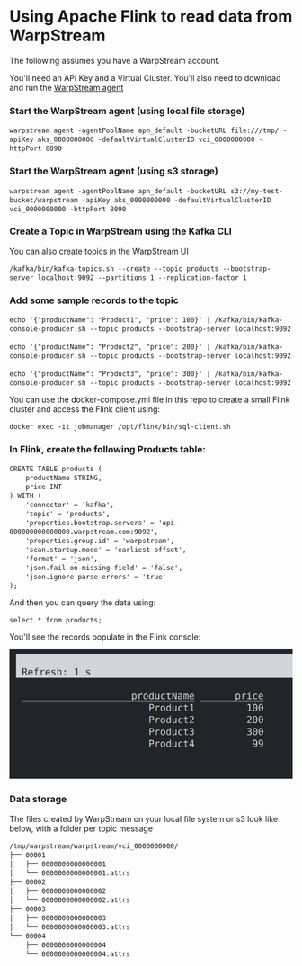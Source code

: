 # Using Apache Flink to read data from WarpStream

The following assumes you have a WarpStream account.

You'll need an API Key and a Virtual Cluster. You'll also need to download and run the [WarpStream agent](https://docs.warpstream.com/warpstream/install-the-warpstream-agent)



### Start the WarpStream agent (using local file storage)

```
warpstream agent -agentPoolName apn_default -bucketURL file:///tmp/ -apiKey aks_0000000000 -defaultVirtualClusterID vci_0000000000 -httpPort 8090
```

### Start the WarpStream agent (using s3 storage)

```
warpstream agent -agentPoolName apn_default -bucketURL s3://my-test-bucket/warpstream -apiKey aks_0000000000 -defaultVirtualClusterID vci_0000000000 -httpPort 8090
```

### Create a Topic in WarpStream using the Kafka CLI

You can also create topics in the WarpStream UI

```
/kafka/bin/kafka-topics.sh --create --topic products --bootstrap-server localhost:9092 --partitions 1 --replication-factor 1
```

### Add some sample records to the topic

```
echo '{"productName": "Product1", "price": 100}' | /kafka/bin/kafka-console-producer.sh --topic products --bootstrap-server localhost:9092

echo '{"productName": "Product2", "price": 200}' | /kafka/bin/kafka-console-producer.sh --topic products --bootstrap-server localhost:9092

echo '{"productName": "Product3", "price": 300}' | /kafka/bin/kafka-console-producer.sh --topic products --bootstrap-server localhost:9092
```


You can use the docker-compose.yml file in this repo to create a small Flink cluster and access the Flink client using:

```
docker exec -it jobmanager /opt/flink/bin/sql-client.sh
```

### In Flink, create the following Products table:


```
CREATE TABLE products (
    productName STRING,
    price INT
) WITH (
    'connector' = 'kafka',
    'topic' = 'products',
    'properties.bootstrap.servers' = 'api-000000000000000.warpstream.com:9092',
    'properties.group.id' = 'warpstream',
    'scan.startup.mode' = 'earliest-offset',
    'format' = 'json',
    'json.fail-on-missing-field' = 'false',
    'json.ignore-parse-errors' = 'true'
);
```

And then you can query the data using:

```
select * from products;
```

You'll see the records populate in the Flink console:

![Flink results](images/flink_reading_from_warpstream.png)


### Data storage

The files created by WarpStream on your local file system or s3 look like below, with a folder per topic message

```
/tmp/warpstream/warpstream/vci_0000000000/
├── 00001
│   ├── 0000000000000001
│   └── 0000000000000001.attrs
├── 00002
│   ├── 0000000000000002
│   └── 0000000000000002.attrs
├── 00003
│   ├── 0000000000000003
│   └── 0000000000000003.attrs
└── 00004
    ├── 0000000000000004
    └── 0000000000000004.attrs
```